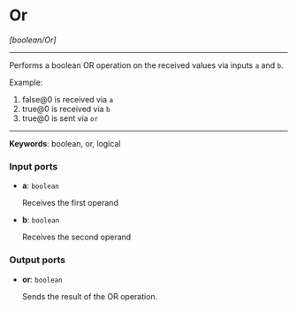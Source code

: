 # Or

_[boolean/Or]_

---

Performs a boolean OR operation on the received values via inputs `a` and `b`.  
  
Example:  
  
1. false@0 is received via `a`  
2. true@0 is received via `b`  
3. true@0 is sent via `or`  

---

__Keywords__: boolean, or, logical

### Input ports

* __a__: ` boolean `


    Receives the first operand  


* __b__: ` boolean `


    Receives the second operand  

### Output ports

* __or__: ` boolean `


    Sends the result of the OR operation.  

